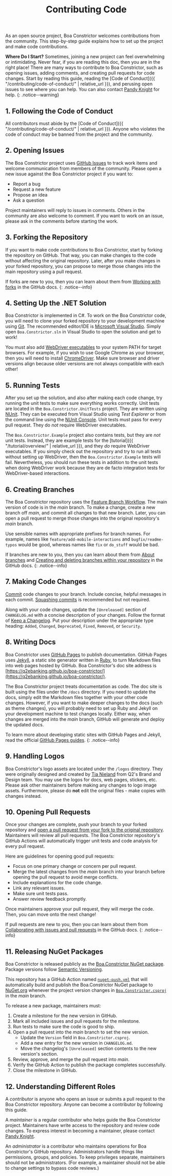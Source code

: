 ﻿---
title: Contributing Code
layout: single
permalink: /contributing/contributing-code/
toc: true
---

As an open source project, Boa Constrictor welcomes contributions from the community.
This step-by-step guide explains how to set up the project and make code contributions.


**Where Do I Start?**
Sometimes, joining a new project can feel overwhelming or intimidating.
Never fear, if you are reading this doc, then you are in the right place!
There are many ways to contribute to Boa Constrictor,
such as opening issues, adding comments, and creating pull requests for code changes.
Start by reading this guide, reading the
[Code of Conduct]({{ "/contributing/code-of-conduct/" | relative_url }}),
and perusing open issues to see where you can help.
You can also contact [Pandy Knight](https://twitter.com/AutomationPanda) for help.
{: .notice--warning}


## 1. Following the Code of Conduct

All contributors must abide by the [Code of Conduct]({{ "/contributing/code-of-conduct/" | relative_url }}).
Anyone who violates the code of conduct may be banned from the project and the community.


## 2. Opening Issues

The Boa Constrictor project uses
[GitHub Issues](https://github.com/q2ebanking/boa-constrictor/issues)
to track work items and welcome communication from members of the community.
Please open a new issue against the Boa Constrictor project if you want to:

* Report a bug
* Request a new feature
* Propose an idea
* Ask a question

Project maintainers will reply to issues in comments.
Others in the community are also welcome to comment.
If you want to work on an issue, please ask in the comments before starting the work.



## 3. Forking the Repository

If you want to make code contributions to Boa Constrictor, start by forking the repository on GitHub.
That way, you can make changes to the code without affecting the original repository.
Later, after you make changes in your forked repository, you can propose to merge those changes into the main repository using a pull request.

If forks are new to you, then you can learn about them from
[Working with forks](https://docs.github.com/en/free-pro-team@latest/github/collaborating-with-issues-and-pull-requests/working-with-forks)
in the GitHub docs.
{: .notice--info}


## 4. Setting Up the .NET Solution

Boa Constrictor is implemented in C#.
To work on the Boa Constrictor code, you will need to clone your forked repository to your development machine using [Git](https://git-scm.com/).
The recommended editor/IDE is [Microsoft Visual Studio](https://visualstudio.microsoft.com/).
Simply open `Boa.Constrictor.sln` in Visual Studio to open the solution and get to work!

You must also add [WebDriver executables](https://www.selenium.dev/documentation/en/webdriver/driver_requirements/)
to your system PATH for target browsers.
For example, if you wish to use Google Chrome as your browser, then you will need to install [ChromeDriver](https://chromedriver.chromium.org/).
Make sure browser and driver versions align because older versions are not always compatible with each other!


## 5. Running Tests

After you set up the solution, and also after making each code change,
try running the unit tests to make sure everything works correctly.
Unit tests are located in the `Boa.Constrictor.UnitTests` project.
They are written using [NUnit](https://nunit.org/).
They can be executed from Visual Studio using *Test Explorer*
or from the command line using the [NUnit Console](https://docs.nunit.org/articles/nunit/running-tests/Console-Runner.html).
Unit tests must pass for every pull request.
They do *not* require WebDriver executables.

The `Boa.Constrictor.Example` project also contains tests, but they are *not* unit tests.
Instead, they are example tests for the
[tutorial]({{ "/tutorial/overview/" | relative_url }}),
and they *do* require WebDriver executables.
If you simply check out the repository and try to run all tests without setting up WebDriver,
then the `Boa.Constrictor.Example` tests will fail.
Nevertheless, you should run these tests in addition to the unit tests when doing WebDriver work
because they are de facto integration tests for WebDriver-based interactions.


## 6. Creating Branches

The Boa Constrictor repository uses the [Feature Branch Workflow](https://www.atlassian.com/git/tutorials/comparing-workflows/feature-branch-workflow).
The main version of code is in the *main* branch.
To make a change, create a new branch off *main*, and commit all changes to that new branch.
Later, you can open a pull request to merge those changes into the original repository's *main* branch.

Use sensible names with appropriate prefixes for branch names.
For example, names like `feature/add-mobile-interactions` and `bugfix/readme-typos` would be good,
whereas names like `fix` or `do_stuff` would be bad.

If branches are new to you, then you can learn about them from
[About branches](https://docs.github.com/en/free-pro-team@latest/github/collaborating-with-issues-and-pull-requests/about-branches)
and [Creating and deleting branches within your repository](https://docs.github.com/en/free-pro-team@latest/github/collaborating-with-issues-and-pull-requests/creating-and-deleting-branches-within-your-repository)
in the GitHub docs.
{: .notice--info}


## 7. Making Code Changes

[Commit](https://docs.github.com/en/free-pro-team@latest/github/committing-changes-to-your-project)
code changes to your branch.
Include concise, helpful messages in each commit.
[Squashing commits](https://medium.com/@slamflipstrom/a-beginners-guide-to-squashing-commits-with-git-rebase-8185cf6e62ec)
is recommended but not required.

Along with your code changes, update the `[Unreleased]` section of `CHANGELOG.md` with a concise description of your changes.
Follow the format of [Keep a Changelog](https://keepachangelog.com/en/1.0.0/).
Put your description under the appropriate type heading:
`Added`, `Changed`, `Deprecated`, `Fixed`, `Removed`, or `Security`.


## 8. Writing Docs

Boa Constrictor uses [GitHub Pages](https://pages.github.com/) to publish documentation.
GitHub Pages uses [Jekyll](https://jekyllrb.com/),
a static site generator written in [Ruby](https://www.ruby-lang.org/en/),
to turn Markdown files into web pages hosted by GitHub.
Boa Constrictor's doc site address is
[https://q2ebanking.github.io/boa-constrictor/](https://q2ebanking.github.io/boa-constrictor/).

The Boa Constrictor project treats documentation as code.
The doc site is built using the files under the `/docs` directory.
If you need to update the docs, simply edit the Markdown files together with your other code changes.
However, if you want to make deeper changes to the docs (such as theme changes),
you will probably need to set up Ruby and Jekyll on your development machine to test changes locally.
Either way, when changes are merged into the *main* branch, GitHub will generate and deploy the updated docs.

To learn more about developing static sites with GitHub Pages and Jekyll, 
read the official [GitHub Pages guides](https://docs.github.com/en/github/working-with-github-pages).
{: .notice--info}


## 9. Handling Logos

Boa Constrictor's logo assets are located under the `/logos` directory.
They were originally designed and created by
[Tia Nieland](https://www.linkedin.com/in/tia-nieland-2b68a4152/)
from Q2's Brand and Design team.
You may use the logos for docs, web pages, stickers, etc.
Please ask other maintainers before making any changes to logo image assets.
Furthermore, please do **not** edit the original files - make copies with changes instead.


## 10. Opening Pull Requests

Once your changes are complete, push your branch to your forked repository and
[open a pull request from your fork to the original repository](https://docs.github.com/en/free-pro-team@latest/github/collaborating-with-issues-and-pull-requests/creating-a-pull-request-from-a-fork).
Maintainers will review all pull requests.
The Boa Constrictor repository's GitHub Actions will automatically trigger unit tests and code analysis for every pull request.

Here are guidelines for opening good pull requests:

* Focus on one primary change or concern per pull request.
* Merge the latest changes from the *main* branch into your branch before opening the pull request to avoid merge conflicts.
* Include explanations for the code change.
* Link any relevant issues.
* Make sure unit tests pass.
* Answer review feedback promptly.

Once maintainers approve your pull request, they will merge the code.
Then, you can move onto the next change!

If pull requests are new to you, then you can learn about them from
[Collaborating with issues and pull requests](https://docs.github.com/en/free-pro-team@latest/github/collaborating-with-issues-and-pull-requests)
in the GitHub docs.
{: .notice--info}


## 11. Releasing NuGet Packages

Boa Constrictor is released publicly as the [Boa.Constrictor NuGet package](https://www.nuget.org/packages/Boa.Constrictor/).
Package versions follow [Semantic Versioning](https://semver.org/).

This repository has a GitHub Action named
[`nuget-push.yml`](https://github.com/q2ebanking/boa-constrictor/blob/main/.github/workflows/nuget-push.yml)
that will automatically build and publish the Boa.Constrictor NuGet package to
[NuGet.org](https://www.nuget.org/packages/Boa.Constrictor/)
whenever the project version changes in
[`Boa.Constrictor.csproj`](https://github.com/q2ebanking/boa-constrictor/blob/main/Boa.Constrictor/Boa.Constrictor.csproj#L5)
in the *main* branch.

To release a new package, maintainers must:

1. Create a milestone for the new version in GitHub.
2. Mark all included issues and pull requests for the milestone.
3. Run tests to make sure the code is good to ship.
4. Open a pull request into the *main* branch to set the new version.
   * Update the `Version` field in `Boa.Constrictor.csproj`.
   * Add a new entry for the new version in `CHANGELOG.md`.
   * Move the changelog's `[Unreleased]` section contents to the new version's section.
5. Review, approve, and merge the pull request into *main*.
6. Verify the GitHub Action to publish the package completes successfully.
7. Close the milestone in GitHub.


## 12. Understanding Different Roles

A *contributor* is anyone who opens an issue or submits a pull request to the Boa Constrictor repository.
Anyone can become a contributor by following this guide.

A *maintainer* is a regular contributor who helps guide the Boa Constrictor project.
Maintainers have write access to the repository and review code changes.
To express interest in becoming a maintainer, please contact
[Pandy Knight](https://twitter.com/AutomationPanda).

An *administrator* is a contributor who maintains operations for Boa Constrictor's GitHub repository.
Administrators handle things like permissions, groups, and policies.
To keep privileges separate, maintainers should not be administrators.
(For example, a maintainer should not be able to change settings to bypass code reviews.)